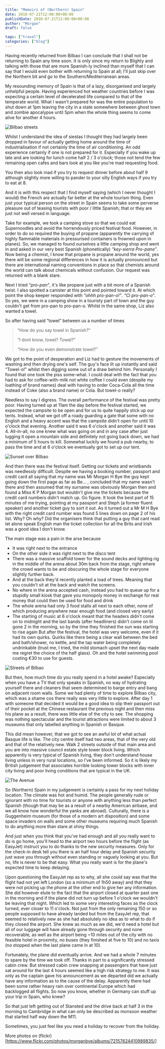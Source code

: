```yaml
---
title: "Memoirs of (Northern) Spain"
date: 2010-07-21T12:00:00+00:00
publishDate: 2010-07-21T12:00:00+00:00
author: "Morgan"
draft: false

tags: ["travel"]
categories: ["blog"]
---
```


Having recently returned from Bilbao I can conclude that I shall not be returning to Spain any time soon. It is only since my return to Blighty and talking with those that are more Spanish-ly inclined than myself that I can say that I would even bother with returning to Spain at all; I'll just skip over the Northern bit and go to the Southern/Mediterranean areas.

My resounding memory of Spain is that of a lazy, disorganised and largely unhelpful people. Having experienced hot weather countries before I was expecting a certain level of decelerated life compared to that of the temperate world. What I wasn't prepared for was the entire population to shut down at 1pm leaving the city in a state somewhere between ghost town and zombie apocalypse until 5pm when the whole thing seems to come alive for another 4 hours.

![Bilbao streets](https://live.staticflickr.com/4114/4808141853_682837de7b_n.jpg)

Whilst I understand the idea of siestas I thought they had largely been dropped in favour of actually getting home around the time of industrialisation if not certainly the time of air conditioning. An odd experience certainly if one is not prepared for it. Especially if you wake up late and are looking for lunch come half 2 / 3 o'clock; those not tend the few remaining open cafes and bars look at you like you're mad requesting food.

You then also look mad if you try to request dinner before about half 9 although slightly more willing to pander to your silly English ways if you try to eat at 8.

And it is with this respect that I find myself saying (which I never thought I would) the French are actually far better at the whole tourism thing. Even just your typical person on the street in Spain seems to take some perverse pleasure out of teasing tourists with poor / little Spanish; that or they are just not well versed in language.

Take for example, we took a camping stove so that we could eat Supernoodles and avoid the horrendously priced festival food. However, in order to do so required the buying of propane (apparently the carrying of highly flammable materials in pressurised containers is frowned upon in planes). So, we managed to found ourselves a little camping shop and went in and asked in our very best Spanish (phonetically) *“key-sierra Pro-pane”*. Now being a chemist, I know that propane is propane around the world, yes there will be some regional differences in how it is actually pronounced but there are international naming conventions in place so that chemists around the world can talk about chemicals without confusion. Our request was returned with a blank stare.

Next I tried *“pro-pan”*, it's like propane just with a bit more of a Spanish twist. I also spotted a canister at this point and pointed toward it. At which point the shop keeper responded with *“ohhh pro-pan-o!”*. *“Ci pro-pan-o”*. So yes, we were in a camping show in a touristy part of town and the guy couldn't get from pro-pan to pro-pan-o. Whilst in the same shop, Liz also wanted a towel.

So after having said “towel” between us a number of times

> “How do you say towel in Spanish?”
>
> “I dont know, towel? Towel?”
>
> “How do you even demonstrate towel?”

We got to the point of desperation and Liz had to gesture the movements of washing and then drying one's self. The guy's face lit up instantly and said “Towel-o!” whilst then digging some out of a draw behind him. Personally I found that one took the piss some-what. I could deal with the fact that you had to ask for coffee-with-milk not white coffee I could even (despite my loathing of brand names) deal with having to order Coca-Cola all the time instead of Coke (also a brand name) or Cola. But towel-o really?

Needless to say I digress. The overall performance of the festival was pretty poor. Having turned up at 11am the day before the festival started, we expected the campsite to be open and for us to quite happily stick up our tents. Instead, what we got off a roady guarding a gate that some with no English and a heavy accent was that the campsite didn't open for until 10 o'clock that evening. Another said it was 6 o'clock and another said it was 4. All-in-all, no one knew what was going on and in any case after just lugging it open a mountain side and definitely not going back down, we had a minimum of 5 hours to kill. Somewhat luckily we found a pub nearby, to pass the time and at 6 o'clock we eventually got to set up our tent.

![Sunset over Bilbao](https://live.staticflickr.com/4081/4808795674_9652c3ecda_n.jpg)

And then there was the festival itself. Getting our tickets and wristbands was needlessly difficult. Despite we having a booking number, passport and credit card all saying that my name was Mr Morgan H Bye the guy kept going down the first page as far as Be... , concluded that my name wasn't there and then assumed that my surname was obviously Morgan then and found a Miss K P Morgan but wouldn't give me the tickets because the credit card numbers didn't match up. Go figure. It took the best part of 15 minutes of me trying, pointing at my passport and Steph (a former fluent speaker) and another ticket guy to sort it out. As it turned out a Mr M H Bye with the right credit card number was found 5 lines down on page 2 of his list. Why? Oh why? Did the organisers think that putting a guy that cant read let alone speak English man the ticket collection for all the Brits and Irish was a good idea I don't know.

The main stage was a pain in the arse because

- It was right next to the entrance
- On the other side it was right next to the disco tent
- There was a massive scaffold tower for the sound decks and lighting rig in the middle of the arena about 30m back from the stage, right where the crowd wants to be and obscuring the whole stage for everyone slightly further back.
- And at the back they'd recently planted a load of trees. Meaning that you couldn't sit at the back and watch the screens.
- No where in the arena accepted cash, instead you had to queue up for a stupidly small kiosk that gave you monopoly money in exchange for real money that could then be used for food and drink
- The whole arena had only 3 food stalls all next to each other, none of which producing anywhere near enough food (and closed very early)
- The starting of music at 6 o'clock meant that the headers didn't come on to midnight and the last bands (after headliners) didn't come on til gone 2 in the morning, so by the time they finished the sun was starting to rise again
But after the festival, the hotel was very welcome, even if it had its own quirks. Quirks like there being a clear wall between the bed and bath/shower, no kettle, and the tap water being completely undrinkable (trust me, I tried, the mild stomach upset the next day made me regret the choice of the half glass). Oh and the hotel swimming pool costing €30 to use for guests.

![Streets of Bilbao](https://live.staticflickr.com/4114/4808810800_bbfcb4a6f3_n.jpg)

But then, how much time do you really spend in a hotel awake? Especially when you have a TV that only speaks in Spanish, no way of hydrating yourself there and cleaners that seem determined to barge entry and bang on adjacent room walls. Some we had plenty of time to explore Bilbao city, which was a shame cos there really was very little to explore. After day 1 with someone that decided it would be a good idea to slip their passport out of their pocket at the Chinese restaurant the previous night and then miss his plane as a result, there was little else of the city to see. The shopping was nothing spectacular and the tourist attractions were limited to about 3 museums that only labelled anything in Spanish or Basque.

This did mean however, that we got to see an awful lot of what actual Basque life is like. The city centre itself had two areas, that of the very old and that of the relatively new. Walk 2 streets outside of that main area and you are into massive council estate style tower block living. Which apparently is very typical of Spanish living, they don't understand house living unless in very rural locations, so I've been informed. So it is likely my British judgement that associates horrible looking tower blocks with inner city living and poor living conditions that are typical in the UK.

![The Avenue](https://live.staticflickr.com/4115/4808307081_97ccd22a00_n.jpg)

So (Northern) Spain in my judgement is certainly a pass for my next holiday location. The climate was hot and humid. The people generally rude or ignorant with no time for tourists or anyone with anything less than perfect Spanish (though that may be as a result of a nearby American airbase, and we all know how wonderful the yanks are abroad). Culturally, there is a Guggenheim museum (for those of a modern art disposition) and some space invaders on walls and some other museums requiring much Spanish to do anything more than stare at shiny things.

And just when you think that you've had enough and all you really want to do is go home, you'll head to the airport two hours before the flight (as EasyJet) instruct you to do thanks to the new security measures. Only for the check-in desk tell you there is an half hour delay and Spanish security just wave you through without even standing or vaguely looking at you. But no, life is never to be that easy. What you really want is for the plane's expected time to keep delaying.

Upon questioning the EasyJet rep as to why, all she could say was that the flight had not yet left London (so a minimum of 1h50 away) and that they were not picking up the phone at the other end to give her any information. She did however elute to the fact that the airport closed at quarter past one in the morning and if the plane did not turn up before 1 o'clock we wouldn't be leaving that night. Which led to some very interesting faces as the clock turned, ever closer to 11 o'clock. Not just from the only remaining 150 or so people supposed to have already landed but from the EasyJet rep, that seemed to relatively new as she had absolutely no idea as to what to do if they closed the airport. She knew as much as we did, we'd need a hotel but all of our luggage will have already gone through security and none recoverable, as well as the airport being ~10 miles out of the city with no feasible hotel in proximity, no buses (they finished at five to 10) and no taxis (no stopped when the last plane came in at 10).

Fortunately, the plane did eventually arrive. And we had a whole 7 minutes to spare by the time we took off. Thanks in part to a significantly stressed cabin crew. But stressed cabin crew snapping at passengers that have just sat around for the last 4 hours seemed like a high risk strategy to me. It was only as the captain gave his announcement as we departed did we actually have any information as to the cause of the delay. Apparently there had been some rather heavy rain over continental Europe which had backlogged all flights. So now you know, whether in Germany can stuff up your trip in Spain, who knew?

So that just left getting out of Stansted and the drive back at half 3 in the morning to Cambridge in what can only be described as monsoon weather that started half way down the M11.

Sometimes, you just feel like you need a holiday to recover from the holiday.

More photos on (flickr)[https://www.flickr.com/photos/morganbye/albums/72157624410989835/]
